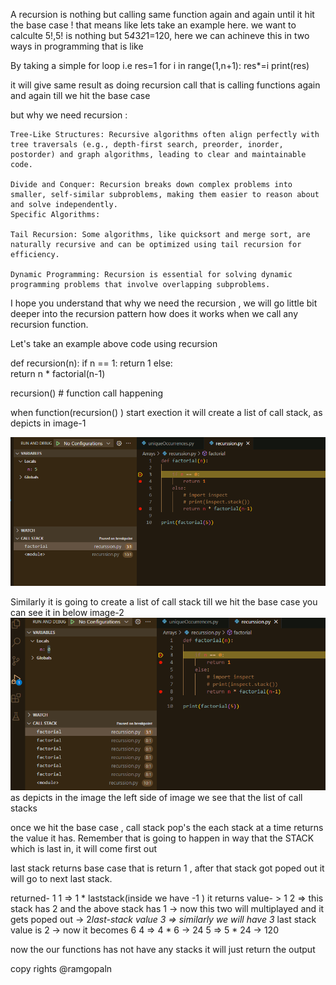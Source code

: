 A recursion is nothing but calling same function again and again until it hit the base case ! that means like lets take an example here. we want to calculte  5!,5! is nothing but  5*4*3*2*1=120, here we can achineve this in two ways in programming that is like 

By taking a simple for loop i.e 
    res=1
    for i in range(1,n+1):
        res*=i
    print(res)

it will give same result as doing recursion call that is calling functions again and again till we hit the base case


but why we need recursion  :

    Tree-Like Structures: Recursive algorithms often align perfectly with tree traversals (e.g., depth-first search, preorder, inorder, postorder) and graph algorithms, leading to clear and maintainable code.

    Divide and Conquer: Recursion breaks down complex problems into smaller, self-similar subproblems, making them easier to reason about and solve independently.
    Specific Algorithms:

    Tail Recursion: Some algorithms, like quicksort and merge sort, are naturally recursive and can be optimized using tail recursion for efficiency.

    Dynamic Programming: Recursion is essential for solving dynamic programming problems that involve overlapping subproblems.

I hope you understand that why we need the recursion , we will go little bit deeper into the recursion pattern how does it works when we call any recursion function. 

Let's take an example above code using recursion

def recursion(n):
     if n == 1:
         return 1
     else:         
         return n * factorial(n-1)

recursion() # function call happening 


when function(recursion() ) start exection it will create a list of call stack, as depicts in image-1

![Alt text](image\image-1.png)

Similarly it is going to create a list of call stack till we hit the base case you can see it in below image-2 ![Alt text](image\image-2.png) as depicts in the image the left side of image we see that the list of call stacks 

once we hit the base case , call stack pop's the each stack at a time returns the value it has. Remember that is going to happen in way that the STACK which is last in, it will come first out 

last stack returns base case that is return 1 , after that stack got poped out it will go to next last stack.

returned-  1
1 => 1 * laststack(inside we have -1 ) it returns value- > 1
2 => this stack has 2 and the above stack has 1 -> now this two will multiplayed and it gets poped out -> 2*last-stack value
3 => similarly we will have 3* last stack value is 2 -> now it becomes 6
4 => 4 * 6 -> 24 
5 => 5 * 24 -> 120

now the our functions has not have any stacks it will just return the output 


copy rights @ramgopaln





